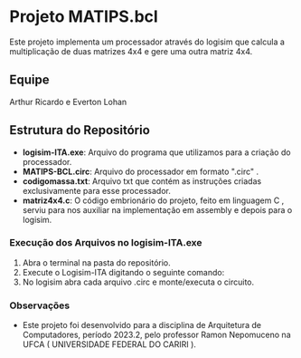 # Projeto MATIPS.bcl

Este projeto implementa um processador através do logisim que calcula a multiplicação de duas matrizes 4x4 e gere uma outra matriz 4x4. 

## Equipe
Arthur Ricardo e Everton Lohan

## Estrutura do Repositório

- **logisim-ITA.exe**: Arquivo do programa que utilizamos para a criação do processador. 
- **MATIPS-BCL.circ**: Arquivo do processador em formato ".circ" .
- **codigomassa.txt**: Arquivo txt que contém as instruções criadas exclusivamente para esse processador. 
- **matriz4x4.c**: O código embrionário do projeto, feito em linguagem C , serviu para nos auxiliar na implementação em assembly e depois para o logisim.

### Execução dos Arquivos no logisim-ITA.exe

1. Abra o terminal na pasta do repositório.
2. Execute o Logisim-ITA digitando o seguinte comando:
3. No logisim abra cada arquivo .circ  e monte/executa o circuito. 

### Observações

- Este projeto foi desenvolvido para a disciplina de Arquitetura de Computadores, período 2023.2, pelo professor Ramon Nepomuceno na UFCA ( UNIVERSIDADE FEDERAL DO CARIRI ).

